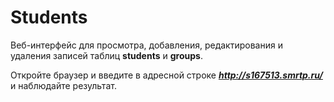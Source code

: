 # Students

Веб-интерфейс для просмотра, добавления, редактирования и удаления записей таблиц <b>students</b> и <b>groups</b>.<br>

Oткройте браузер и введите в адресной строке _**http://s167513.smrtp.ru/**_ и наблюдайте результат.

